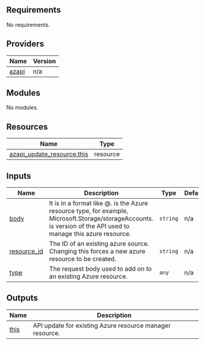<!-- BEGIN_TF_DOCS -->
## Requirements

No requirements.

## Providers

| Name | Version |
|------|---------|
| <a name="provider_azapi"></a> [azapi](#provider\_azapi) | n/a |

## Modules

No modules.

## Resources

| Name | Type |
|------|------|
| [azapi_update_resource.this](https://registry.terraform.io/providers/Azure/azapi/latest/docs/resources/update_resource) | resource |

## Inputs

| Name | Description | Type | Default | Required |
|------|-------------|------|---------|:--------:|
| <a name="input_body"></a> [body](#input\_body) | It is in a format like <resource-type>@<api-version>. <resource-type> is the Azure resource type, for example, Microsoft.Storage/storageAccounts. <api-version> is version of the API used to manage this azure resource. | `string` | n/a | yes |
| <a name="input_resource_id"></a> [resource\_id](#input\_resource\_id) | The ID of an existing azure source. Changing this forces a new azure resource to be created. | `string` | n/a | yes |
| <a name="input_type"></a> [type](#input\_type) | The request body used to add on to an existing Azure resource. | `any` | n/a | yes |

## Outputs

| Name | Description |
|------|-------------|
| <a name="output_this"></a> [this](#output\_this) | API update for existing Azure resource manager resource. |
<!-- END_TF_DOCS -->